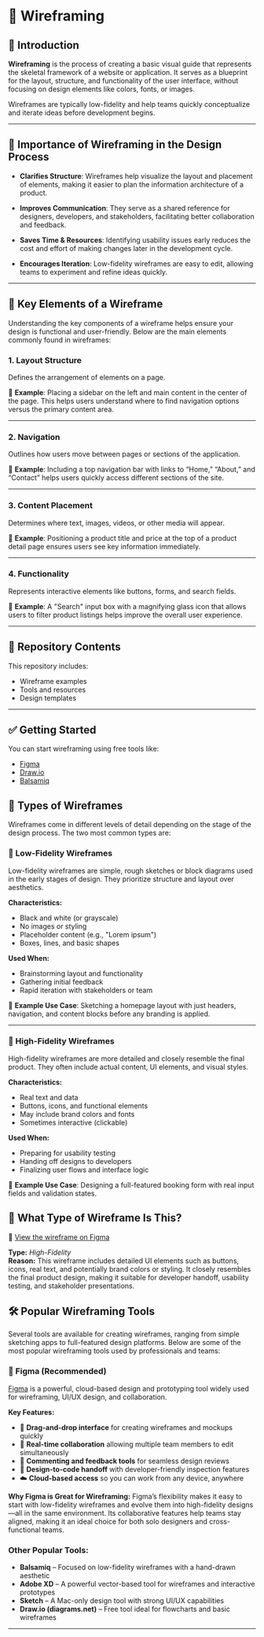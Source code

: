 # 📐 Wireframing

## 🧾 Introduction

**Wireframing** is the process of creating a basic visual guide that represents the skeletal framework of a website or application. It serves as a blueprint for the layout, structure, and functionality of the user interface, without focusing on design elements like colors, fonts, or images.

Wireframes are typically low-fidelity and help teams quickly conceptualize and iterate ideas before development begins.

---

## 🎯 Importance of Wireframing in the Design Process

- **Clarifies Structure**: Wireframes help visualize the layout and placement of elements, making it easier to plan the information architecture of a product.
  
- **Improves Communication**: They serve as a shared reference for designers, developers, and stakeholders, facilitating better collaboration and feedback.
  
- **Saves Time & Resources**: Identifying usability issues early reduces the cost and effort of making changes later in the development cycle.
  
- **Encourages Iteration**: Low-fidelity wireframes are easy to edit, allowing teams to experiment and refine ideas quickly.

---

## 🧩 Key Elements of a Wireframe

Understanding the key components of a wireframe helps ensure your design is functional and user-friendly. Below are the main elements commonly found in wireframes:

### 1. **Layout Structure**
Defines the arrangement of elements on a page.

📌 **Example**: Placing a sidebar on the left and main content in the center of the page. This helps users understand where to find navigation options versus the primary content area.

---

### 2. **Navigation**
Outlines how users move between pages or sections of the application.

📌 **Example**: Including a top navigation bar with links to “Home,” “About,” and “Contact” helps users quickly access different sections of the site.

---

### 3. **Content Placement**
Determines where text, images, videos, or other media will appear.

📌 **Example**: Positioning a product title and price at the top of a product detail page ensures users see key information immediately.

---

### 4. **Functionality**
Represents interactive elements like buttons, forms, and search fields.

📌 **Example**: A "Search" input box with a magnifying glass icon that allows users to filter product listings helps improve the overall user experience.

---

## 📂 Repository Contents

This repository includes:
- Wireframe examples
- Tools and resources
- Design templates

---

## ✅ Getting Started

You can start wireframing using free tools like:
- [Figma](https://www.figma.com)
- [Draw.io](https://draw.io)
- [Balsamiq](https://balsamiq.com)

## 🧱 Types of Wireframes

Wireframes come in different levels of detail depending on the stage of the design process. The two most common types are:

### 🔹 Low-Fidelity Wireframes
Low-fidelity wireframes are simple, rough sketches or block diagrams used in the early stages of design. They prioritize structure and layout over aesthetics.

**Characteristics:**
- Black and white (or grayscale)
- No images or styling
- Placeholder content (e.g., "Lorem ipsum")
- Boxes, lines, and basic shapes

**Used When:**
- Brainstorming layout and functionality
- Gathering initial feedback
- Rapid iteration with stakeholders or team

📌 **Example Use Case**: Sketching a homepage layout with just headers, navigation, and content blocks before any branding is applied.

---

### 🔸 High-Fidelity Wireframes
High-fidelity wireframes are more detailed and closely resemble the final product. They often include actual content, UI elements, and visual styles.

**Characteristics:**
- Real text and data
- Buttons, icons, and functional elements
- May include brand colors and fonts
- Sometimes interactive (clickable)

**Used When:**
- Preparing for usability testing
- Handing off designs to developers
- Finalizing user flows and interface logic

📌 **Example Use Case**: Designing a full-featured booking form with real input fields and validation states.

## 🧐 What Type of Wireframe Is This?

🔗 [View the wireframe on Figma](https://www.figma.com/design/E2BRqdPcKkrnX6hLGPto8Z/Project-Airbnb?node-id=1-2&t=sTAeZGS3VrBemZUd-0)


**Type:** _High-Fidelity_  
**Reason:** This wireframe includes detailed UI elements such as buttons, icons, real text, and potentially brand colors or styling. It closely resembles the final product design, making it suitable for developer handoff, usability testing, and stakeholder presentations.

## 🛠️ Popular Wireframing Tools

Several tools are available for creating wireframes, ranging from simple sketching apps to full-featured design platforms. Below are some of the most popular wireframing tools used by professionals and teams:

### 🔹 Figma (Recommended)
[Figma](https://www.figma.com) is a powerful, cloud-based design and prototyping tool widely used for wireframing, UI/UX design, and collaboration.

**Key Features:**
- 🧩 **Drag-and-drop interface** for creating wireframes and mockups quickly
- 🤝 **Real-time collaboration** allowing multiple team members to edit simultaneously
- 💬 **Commenting and feedback tools** for seamless design reviews
- 🎯 **Design-to-code handoff** with developer-friendly inspection features
- ☁️ **Cloud-based access** so you can work from any device, anywhere

**Why Figma is Great for Wireframing:**
Figma’s flexibility makes it easy to start with low-fidelity wireframes and evolve them into high-fidelity designs—all in the same environment. Its collaborative features help teams stay aligned, making it an ideal choice for both solo designers and cross-functional teams.

### Other Popular Tools:
- **Balsamiq** – Focused on low-fidelity wireframes with a hand-drawn aesthetic
- **Adobe XD** – A powerful vector-based tool for wireframes and interactive prototypes
- **Sketch** – A Mac-only design tool with strong UI/UX capabilities
- **Draw.io (diagrams.net)** – Free tool ideal for flowcharts and basic wireframes

---


